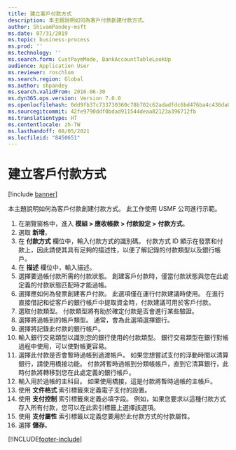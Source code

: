 ```yaml
---
title: 建立客戶付款方式
description: 本主題說明如何為客戶付款創建付款方式。
author: ShivamPandey-msft
ms.date: 07/31/2019
ms.topic: business-process
ms.prod: ''
ms.technology: ''
ms.search.form: CustPaymMode, BankAccountTableLookUp
audience: Application User
ms.reviewer: roschlom
ms.search.region: Global
ms.author: shpandey
ms.search.validFrom: 2016-06-30
ms.dyn365.ops.version: Version 7.0.0
ms.openlocfilehash: 0dd9fb37c733730360c78b702c62adadfdc6bd476ba4c436da08c86a9ad7ff55
ms.sourcegitcommit: 42fe9790ddf0bdad911544deaa82123a396712fb
ms.translationtype: HT
ms.contentlocale: zh-TW
ms.lasthandoff: 08/05/2021
ms.locfileid: "8450651"
---
```

# <a name="establish-customer-method-of-payment"></a>建立客戶付款方式

[!include [banner](../../includes/banner.md)]

本主題說明如何為客戶付款創建付款方式。 此工作使用 USMF 公司進行示範。

1. 在瀏覽窗格中，進入 **模組 > 應收帳款 > 付款設定 > 付款方式**。
2. 選取 **新增**。
3. 在 **付款方式** 欄位中，輸入付款方式的識別碼。 付款方式 ID 顯示在發票和付款上，因此請使其具有足夠的描述性，以便了解記錄的付款類型以及銀行帳戶。  
4. 在 **描述** 欄位中，輸入描述。
5. 選擇要過帳付款所需的付款狀態。 創建客戶付款時，僅當付款狀態與您在此處定義的付款狀態匹配時才能過帳。  
6. 選擇應如何為發票創建客戶付款。 此選項僅在運行付款建議時使用。 在進行直接借記和從客戶的銀行帳戶中提取資金時，付款建議可用於客戶付款。  
7. 選取付款類型。 付款類型將有助於確定付款是否會進行某些驗證。  
8. 選擇將過帳到的帳戶類型。 通常，會為此選項選擇銀行。  
9. 選擇將記錄此付款的銀行帳戶。
10. 輸入銀行交易類型以識別您的銀行使用的付款類型。 銀行交易類型在銀行對帳過程中使用，可以使對帳更容易。  
11. 選擇此付款是否會暫時過帳到過渡帳戶。 如果您想嘗試支付的浮動時間以清算銀行，請使用橋接功能。 付款將暫時過帳到分類帳帳戶，直到它清算銀行，此時付款將轉移到您在此處定義的銀行帳戶。  
12. 輸入用於過帳的主科目。 如果使用橋接，這是付款將暫時過帳的主帳戶。  
13. 使用 **文件格式** 索引標籤來定義電子支付的設置。
14. 使用 **支付控制** 索引標籤來定義必填字段。 例如，如果您要求以這種付款方式存入所有付款，您可以在此索引標籤上選擇該選項。  
15. 使用 **支付屬性** 索引標籤以定義您要用於此付款方式的付款屬性。
16. 選擇 **儲存**。



[!INCLUDE[footer-include](../../../includes/footer-banner.md)]